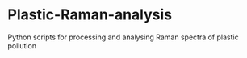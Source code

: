 # Plastic-Raman-analysis
Python scripts for processing and analysing Raman spectra of plastic pollution
